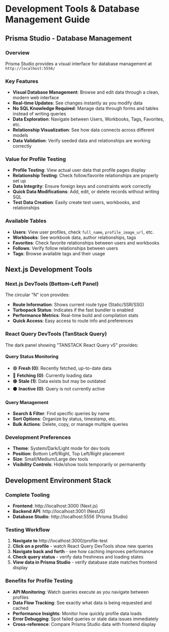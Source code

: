 # Development Tools & Database Management Guide

## Prisma Studio - Database Management

### Overview
Prisma Studio provides a visual interface for database management at `http://localhost:5556/`

### Key Features
- **Visual Database Management**: Browse and edit data through a clean, modern web interface
- **Real-time Updates**: See changes instantly as you modify data
- **No SQL Knowledge Required**: Manage data through forms and tables instead of writing queries
- **Data Exploration**: Navigate between Users, Workbooks, Tags, Favorites, etc.
- **Relationship Visualization**: See how data connects across different models
- **Data Validation**: Verify seeded data and relationships are working correctly

### Value for Profile Testing
- **Profile Testing**: View actual user data that profile pages display
- **Relationship Testing**: Check follow/favorite relationships are properly set up
- **Data Integrity**: Ensure foreign keys and constraints work correctly
- **Quick Data Modifications**: Add, edit, or delete records without writing SQL
- **Test Data Creation**: Easily create test users, workbooks, and relationships

### Available Tables
- **Users**: View user profiles, check `full_name`, `profile_image_url`, etc.
- **Workbooks**: See workbook data, author relationships, tags
- **Favorites**: Check favorite relationships between users and workbooks
- **Follows**: Verify follow relationships between users
- **Tags**: Browse available tags and their usage

## Next.js Development Tools

### Next.js DevTools (Bottom-Left Panel)
The circular "N" icon provides:
- **Route Information**: Shows current route type (Static/SSR/SSG)
- **Turbopack Status**: Indicates if the fast bundler is enabled
- **Performance Metrics**: Real-time build and compilation stats
- **Quick Access**: Easy access to route info and preferences

### React Query DevTools (TanStack Query)
The dark panel showing "TANSTACK React Query v5" provides:

#### Query Status Monitoring
- 🟢 **Fresh (0)**: Recently fetched, up-to-date data
- 🔵 **Fetching (0)**: Currently loading data
- 🟠 **Stale (1)**: Data exists but may be outdated
- ⚫ **Inactive (0)**: Query is not currently active

#### Query Management
- **Search & Filter**: Find specific queries by name
- **Sort Options**: Organize by status, timestamp, etc.
- **Bulk Actions**: Delete, copy, or manage multiple queries

### Development Preferences
- **Theme**: System/Dark/Light mode for dev tools
- **Position**: Bottom Left/Right, Top Left/Right placement
- **Size**: Small/Medium/Large dev tools
- **Visibility Controls**: Hide/show tools temporarily or permanently

## Development Environment Stack

### Complete Tooling
- **Frontend**: http://localhost:3000 (Next.js)
- **Backend API**: http://localhost:3001 (NestJS)
- **Database Studio**: http://localhost:5556 (Prisma Studio)

### Testing Workflow
1. **Navigate to** http://localhost:3000/profile-test
2. **Click on a profile** - watch React Query DevTools show new queries
3. **Navigate back and forth** - see how caching improves performance
4. **Check query status** - verify data freshness and loading states
5. **View data in Prisma Studio** - verify database state matches frontend display

### Benefits for Profile Testing
- **API Monitoring**: Watch queries execute as you navigate between profiles
- **Data Flow Tracking**: See exactly what data is being requested and cached
- **Performance Insights**: Monitor how quickly profile data loads
- **Error Debugging**: Spot failed queries or stale data issues immediately
- **Cross-reference**: Compare Prisma Studio data with frontend display

